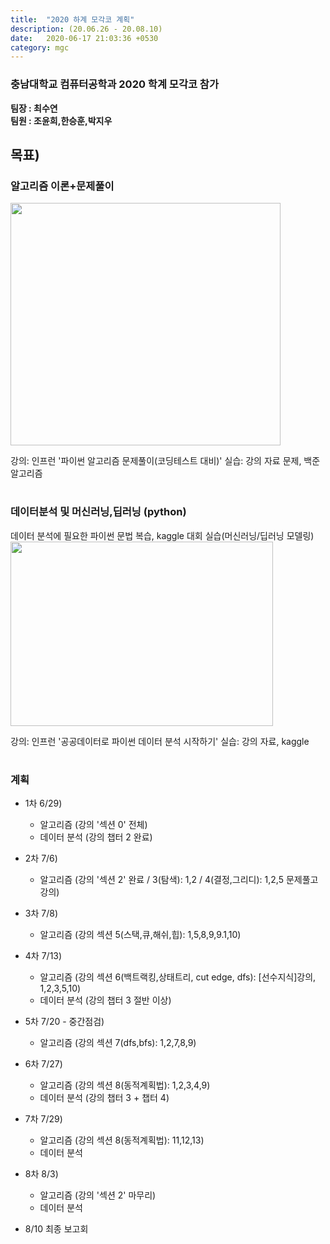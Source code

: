 ```yaml
---
title:  "2020 하계 모각코 계획"
description: (20.06.26 - 20.08.10)
date:   2020-06-17 21:03:36 +0530
category: mgc
---
```

### 충남대학교 컴퓨터공학과 2020 학계 모각코 참가
**팀장 : 최수연**  
**팀원 : 조윤희,한승훈,박지우**  



## 목표)
### 알고리즘 이론+문제풀이
<img src="https://user-images.githubusercontent.com/26339800/86516210-a5212100-be59-11ea-8fb3-4e20b0848c8e.JPG"  width="432" height="388">

강의: 인프런 '파이썬 알고리즘 문제풀이(코딩테스트 대비)'
실습: 강의 자료 문제, 백준 알고리즘

#
### 데이터분석 및 머신러닝,딥러닝 (python)
데이터 분석에 필요한 파이썬 문법 복습, kaggle 대회 실습(머신러닝/딥러닝 모델링)  
<img src="https://user-images.githubusercontent.com/26339800/86516231-d7cb1980-be59-11ea-81a1-28355dfa0a7a.JPG"  width="420" height="295">  

강의: 인프런 '공공데이터로 파이썬 데이터 분석 시작하기'
실습: 강의 자료, kaggle

#
### 계획

+ 1차 6/29)
  - 알고리즘 (강의 '섹션 0' 전체)
  - 데이터 분석 (강의 챕터 2 완료)

+ 2차 7/6)
  - 알고리즘 (강의 '섹션 2' 완료 / 3(탐색): 1,2 / 4(결정,그리디): 1,2,5 문제풀고 강의)

+ 3차 7/8)
  - 알고리즘 (강의 섹션 5(스택,큐,해쉬,힙): 1,5,8,9,9.1,10)


+ 4차 7/13)
  - 알고리즘 (강의 섹션 6(백트랙킹,상태트리, cut edge, dfs): [선수지식]강의, 1,2,3,5,10)
  - 데이터 분석  (강의 챕터 3 절반 이상)
  

+ 5차 7/20 - 중간점검)
  - 알고리즘 (강의 섹션 7(dfs,bfs): 1,2,7,8,9)


+ 6차 7/27)
  - 알고리즘 (강의 섹션 8(동적계획법): 1,2,3,4,9)
  - 데이터 분석  (강의 챕터 3 + 챕터 4) 

+ 7차 7/29)
  - 알고리즘 (강의 섹션 8(동적계획법): 11,12,13)
  - 데이터 분석  

+ 8차 8/3)
  - 알고리즘 (강의 '섹션 2' 마무리)
  - 데이터 분석  
  
+ 8/10 최종 보고회
